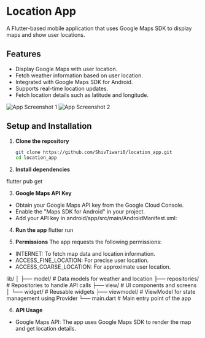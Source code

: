 # Location App

A Flutter-based mobile application that uses Google Maps SDK to display maps and show user locations.

## Features

- Display Google Maps with user location.
- Fetch weather information based on user location.
- Integrated with Google Maps SDK for Android.
- Supports real-time location updates.
- Fetch location details such as latitude and longitude.


![App Screenshot 1](assets/screenshotLoc1.png) ![App Screenshot 2](assets/screenshotLoc2.png)

## Setup and Installation

1. **Clone the repository**

   ```bash
   git clone https://github.com/ShivTiwari0/location_app.git
   cd location_app

2. **Install dependencies**
  
  flutter pub get

3. **Google Maps API Key**
 * Obtain your Google Maps API key from the Google Cloud Console.
 * Enable the "Maps SDK for Android" in your project.
 * Add your API key in android/app/src/main/AndroidManifest.xml:

<meta-data
    android:name="com.google.android.geo.API_KEY"
    android:value="YOUR_API_KEY_HERE"/>

4. **Run the app**
  flutter run

5. **Permissions**
The app requests the following permissions:

* INTERNET: To fetch map data and location information.
* ACCESS_FINE_LOCATION: For precise user location.
* ACCESS_COARSE_LOCATION: For approximate user location.

lib/
│
├── model/                 # Data models for weather and location
├── repositories/          # Repositories to handle API calls
├── view/                  # UI components and screens
│   └── widget/            # Reusable widgets
├── viewmodel/             # ViewModel for state management using Provider
└── main.dart              # Main entry point of the app

6. **API Usage**
* Google Maps API: The app uses Google Maps SDK to render the map and get location details.